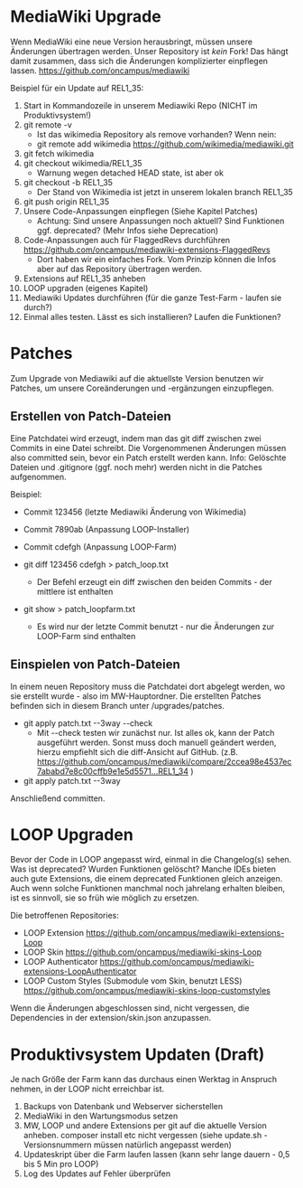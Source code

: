 # MediaWiki Upgrade
Wenn MediaWiki eine neue Version herausbringt, müssen unsere Änderungen übertragen werden. Unser Repository ist *kein* Fork! Das hängt damit zusammen, dass sich die Änderungen komplizierter einpflegen lassen.
https://github.com/oncampus/mediawiki

Beispiel für ein Update auf REL1_35:
1. Start in Kommandozeile in unserem Mediawiki Repo (NICHT im Produktivsystem!)
2. git remote -v
    - Ist das wikimedia Repository als remove vorhanden? Wenn nein:
    - git remote add wikimedia https://github.com/wikimedia/mediawiki.git
3. git fetch wikimedia
4. git checkout wikimedia/REL1_35
    - Warnung wegen detached HEAD state, ist aber ok
5. git checkout -b REL1_35
    - Der Stand von Wikimedia ist jetzt in unserem lokalen branch REL1_35
6. git push origin REL1_35
7. Unsere Code-Anpassungen einpflegen (Siehe Kapitel Patches)
    - Achtung: Sind unsere Anpassungen noch aktuell? Sind Funktionen ggf. deprecated? (Mehr Infos siehe Deprecation)
8. Code-Anpassungen auch für FlaggedRevs durchführen https://github.com/oncampus/mediawiki-extensions-FlaggedRevs
    - Dort haben wir ein einfaches Fork. Vom Prinzip können die Infos aber auf das Repository übertragen werden.
9. Extensions auf REL1_35 anheben
10. LOOP upgraden (eigenes Kapitel)
11. Mediawiki Updates durchführen (für die ganze Test-Farm - laufen sie durch?)
11. Einmal alles testen. Lässt es sich installieren? Laufen die Funktionen? 


# Patches
Zum Upgrade von Mediawiki auf die aktuellste Version benutzen wir Patches, um unsere Coreänderungen und -ergänzungen einzupflegen.

## Erstellen von Patch-Dateien
Eine Patchdatei wird erzeugt, indem man das git diff zwischen zwei Commits in eine Datei schreibt. Die Vorgenommenen Änderungen müssen also committed sein, bevor ein Patch erstellt werden kann. 
Info: Gelöschte Dateien und .gitignore (ggf. noch mehr) werden nicht in die Patches aufgenommen.

Beispiel: 
- Commit 123456 (letzte Mediawiki Änderung von Wikimedia)
- Commit 7890ab (Anpassung LOOP-Installer)
- Commit cdefgh (Anpassung LOOP-Farm)

- git diff 123456 cdefgh > patch_loop.txt
    - Der Befehl erzeugt ein diff zwischen den beiden Commits - der mittlere ist enthalten
- git show > patch_loopfarm.txt
    - Es wird nur der letzte Commit benutzt - nur die Änderungen zur LOOP-Farm sind enthalten

## Einspielen von Patch-Dateien
In einem neuen Repository muss die Patchdatei dort abgelegt werden, wo sie erstellt wurde - also im MW-Hauptordner. Die erstellten Patches befinden sich in diesem Branch unter /upgrades/patches.
- git apply patch.txt --3way --check
    - Mit --check testen wir zunächst nur. Ist alles ok, kann der Patch ausgeführt werden. Sonst muss doch manuell geändert werden, hierzu empfiehlt sich die diff-Ansicht auf GitHub. (z.B. https://github.com/oncampus/mediawiki/compare/2ccea98e4537ec7ababd7e8c00cffb9e1e5d5571...REL1_34 )
- git apply patch.txt --3way

Anschließend committen.


# LOOP Upgraden
Bevor der Code in LOOP angepasst wird, einmal in die Changelog(s) sehen. Was ist deprecated? Wurden Funktionen gelöscht? Manche IDEs bieten auch gute Extensions, die einem deprecated Funktionen gleich anzeigen. Auch wenn solche Funktionen manchmal noch jahrelang erhalten bleiben, ist es sinnvoll, sie so früh wie möglich zu ersetzen. 

Die betroffenen Repositories: 
- LOOP Extension https://github.com/oncampus/mediawiki-extensions-Loop
- LOOP Skin https://github.com/oncampus/mediawiki-skins-Loop
- LOOP Authenticator https://github.com/oncampus/mediawiki-extensions-LoopAuthenticator
- LOOP Custom Styles (Submodule vom Skin, benutzt LESS) https://github.com/oncampus/mediawiki-skins-loop-customstyles

Wenn die Änderungen abgeschlossen sind, nicht vergessen, die Dependencies in der extension/skin.json anzupassen.


# Produktivsystem Updaten (Draft)
Je nach Größe der Farm kann das durchaus einen Werktag in Anspruch nehmen, in der LOOP nicht erreichbar ist.

1. Backups von Datenbank und Webserver sicherstellen
2. MediaWiki in den Wartungsmodus setzen
3. MW, LOOP und andere Extensions per git auf die aktuelle Version anheben. composer install etc nicht vergessen (siehe update.sh - Versionsnummern müssen natürlich angepasst werden)
4. Updateskript über die Farm laufen lassen (kann sehr lange dauern - 0,5 bis 5 Min pro LOOP)
5. Log des Updates auf Fehler überprüfen
